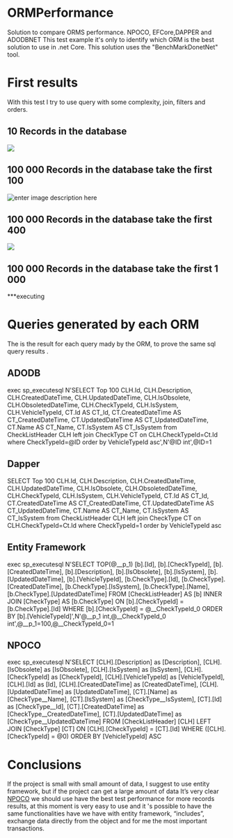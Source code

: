 # ORMPerformance

Solution to compare ORMS performance. NPOCO, EFCore,DAPPER and ADODBNET
This test example it's only to identify which ORM is the best solution to use in .net Core.
This solution uses the "BenchMarkDonetNet" tool.

# First results
With this test I try to use query with some complexity, join, filters and orders. 

## 10 Records in the database
 ![
](https://lh3.googleusercontent.com/2a6dk51stMWgabvC-vG5WkqxpT_1m9-21fjpmU4pr4XWKchUbtQvQgQ5l1kROXOdqbmK_-bGlqHabQ "10")

## 100 000 Records in the database take the first 100
![enter image description here](https://lh3.googleusercontent.com/OXv-IarA9kFfUGB_XVeFgQhzEll4hGLU26b0XIaLW7DBCZPuBaUEimIjnL_E9SnR-L7TpBh20NfyEQ "100")

## 100 000 Records in the database take the first 400

![
](https://lh3.googleusercontent.com/7G5V0r7TekXlT7I_KLS8VafPFzljiyuDywjmYKznZ-lpf0ynoMVWDtqoCg936zW4zn_hPS03zxaRVQ "400")

## 100 000 Records in the database take the first 1 000

***executing

# Queries generated by each ORM
The is the result for each query mady by the ORM, to prove the same sql query results .

## ADODB

exec  sp_executesql  N'SELECT Top 100 CLH.Id, CLH.Description, CLH.CreatedDateTime, CLH.UpdatedDateTime, CLH.IsObsolete, CLH.ObsoletedDateTime, CLH.CheckTypeId, CLH.IsSystem, CLH.VehicleTypeId, CT.Id AS CT_Id, CT.CreatedDateTime AS CT_CreatedDateTime, CT.UpdatedDateTime AS CT_UpdatedDateTime, CT.Name AS CT_Name, CT.IsSystem AS CT_IsSystem from CheckListHeader CLH left join CheckType CT on CLH.CheckTypeId=Ct.Id  where CheckTypeId=@ID order by VehicleTypeId asc',N'@ID int',@ID=1


## Dapper

SELECT Top 100 CLH.Id, CLH.Description, CLH.CreatedDateTime, CLH.UpdatedDateTime, CLH.IsObsolete, CLH.ObsoletedDateTime, CLH.CheckTypeId, CLH.IsSystem, CLH.VehicleTypeId, CT.Id AS CT_Id, CT.CreatedDateTime AS CT_CreatedDateTime, CT.UpdatedDateTime AS CT_UpdatedDateTime, CT.Name AS CT_Name, CT.IsSystem AS CT_IsSystem from CheckListHeader CLH left join CheckType CT on CLH.CheckTypeId=Ct.Id  where CheckTypeId=1 order by VehicleTypeId asc

## Entity Framework

exec sp_executesql N'SELECT TOP(@__p_1) [b].[Id], [b].[CheckTypeId], [b].[CreatedDateTime], [b].[Description], [b].[IsObsolete], [b].[IsSystem], [b].[UpdatedDateTime], [b].[VehicleTypeId], [b.CheckType].[Id], [b.CheckType].[CreatedDateTime], [b.CheckType].[IsSystem], [b.CheckType].[Name], [b.CheckType].[UpdatedDateTime]
FROM [CheckListHeader] AS [b]
INNER JOIN [CheckType] AS [b.CheckType] ON [b].[CheckTypeId] = [b.CheckType].[Id]
WHERE [b].[CheckTypeId] = @__CheckTypeId_0
ORDER BY [b].[VehicleTypeId]',N'@__p_1 int,@__CheckTypeId_0 int',@__p_1=100,@__CheckTypeId_0=1


## NPOCO

exec sp_executesql N'SELECT [CLH].[Description] as [Description], [CLH].[IsObsolete] as [IsObsolete], [CLH].[IsSystem] as [IsSystem], [CLH].[CheckTypeId] as [CheckTypeId], [CLH].[VehicleTypeId] as [VehicleTypeId], [CLH].[Id] as [Id], [CLH].[CreatedDateTime] as [CreatedDateTime], [CLH].[UpdatedDateTime] as [UpdatedDateTime], [CT].[Name] as [CheckType__Name], [CT].[IsSystem] as [CheckType__IsSystem], [CT].[Id] as [CheckType__Id], [CT].[CreatedDateTime] as [CheckType__CreatedDateTime], [CT].[UpdatedDateTime] as [CheckType__UpdatedDateTime] FROM [CheckListHeader] [CLH]
LEFT JOIN [CheckType] [CT] ON [CLH].[CheckTypeId] = [CT].[Id]
WHERE ([CLH].[CheckTypeId] = @0)
ORDER BY [VehicleTypeId] ASC


# Conclusions

If the project is small with small amount of data, I suggest to use entity framework, but if the project can get a large amount of data It’s very clear [NPOCO](https://github.com/schotime/NPoco/wiki) we should use have the best test performance for more records results, at this moment is very easy to use and it 's possible to have the same functionalities have we have with entity framework, “includes”, exchange data directly from the object and for me the most important transactions.
